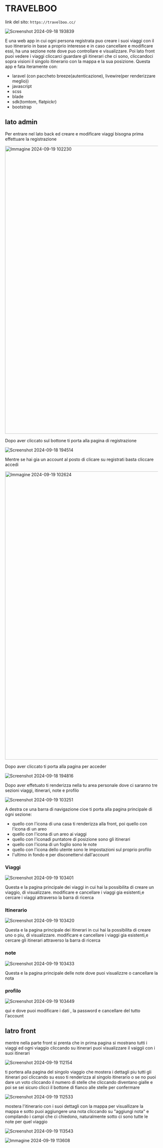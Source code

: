# TRAVELBOO

link del sito: `https://travelboo.cc/`

![Screenshot 2024-09-18 193839](https://github.com/user-attachments/assets/ea2dba99-582e-4a50-9549-384159760725)

E una web app in cui ogni persona registrata puo creare i suoi viaggi con il suo itinerario in base a proprio interesse e in caso cancellare e modificare essi, ha una sezione note dove puo controllare e visualizzare.
Poi lato front puoi vedere i viaggi cliccarci guardare gli itinerari che ci sono, cliccandoci sopra visioni il singolo itinerario con la mappa e la sua posizione.
Questa app e fata iteramente con:

-   laravel (con paccheto breeze(autenticazione), livewire(per renderizzare meglio))
-   javascript
-   scss
-   blade
-   sdk(tomtom, flatpickr)
-   bootstrap

## lato admin

Per entrare nel lato back ed creare e modificare viaggi bisogna prima effettuare la registrazione

<img width="949" alt="Immagine 2024-09-19 102230" src="https://github.com/user-attachments/assets/cf12436b-b561-41d7-af08-1d214a96dafc">

Dopo aver cliccato sul bottone ti porta alla pagina di registrazione

![Screenshot 2024-09-18 194514](https://github.com/user-attachments/assets/1bbf328e-7c69-4177-a152-1c5d9bdcc26f)

Mentre se hai gia un account al posto di clicare su registrati basta cliccare accedi

<img width="950" alt="Immagine 2024-09-19 102624" src="https://github.com/user-attachments/assets/72a3bea0-2128-48fe-b627-c44343d1112d">

Dopo aver cliccato ti porta alla pagina per acceder

![Screenshot 2024-09-18 194816](https://github.com/user-attachments/assets/421c966e-bb2f-458b-93cc-15a01f4fe183)

Dopo aver effetuato ti renderizza nella tu area personale dove ci saranno tre sezioni viaggi, itinerari, note e profilo

![Screenshot 2024-09-19 103251](https://github.com/user-attachments/assets/9c4b019c-09c9-496a-bbc2-3fc01fc99769)

A destra ce una barra di navigazione cioe ti porta alla pagina principale di ogni sezione:

-   quello con l'icona di una casa ti renderizza alla front, poi quello con l'icona di un areo
-   quello con l'icona di un areo ai viaggi
-   quello con l'iconadi puntatore di posizione sono gli itinerari
-   quello con l'icona di un foglio sono le note
-   quello con l'icona dello utente sono le impostazioni sul proprio profilo
-   l'ultimo in fondo e per disconettervi dall'account

### Viaggi

![Screenshot 2024-09-19 103401](https://github.com/user-attachments/assets/78d0d8d2-c123-49d7-99be-326bfd8e83fd)

Questa e la pagina principale dei viaggi in cui hai la possibilita di creare un viaggio, di visualizzare. modificare e cancellare i viaggi gia esistenti,e cercare i viaggi attraverso la barra di ricerca

### Itinerario

![Screenshot 2024-09-19 103420](https://github.com/user-attachments/assets/35efec07-d635-4068-ba1b-bb6a065ae099)

Questa e la pagina principale dei itinerari in cui hai la possibilita di creare uno o piu, di visualizzare. modificare e cancellare i viaggi gia esistenti,e cercare gli itinerari attraverso la barra di ricerca

### note

![Screenshot 2024-09-19 103433](https://github.com/user-attachments/assets/b8b586ad-314c-4b85-b8a7-3f75fb46dcc6)

Questa e la pagina principale delle note dove puoi visualizzre o cancellare la nota

### profilo

![Screenshot 2024-09-19 103449](https://github.com/user-attachments/assets/c4b13061-3d0e-4472-9425-d8466fe0c8e1)

qui e dove puoi modificare i dati , la password e cancellare del tutto l'account

## latro front

mentre nella parte front si prenta che in prima pagina si mostrano tutti i viaggi ed ogni viaggio cliccando su itinerari puoi visualizzare il vaiggii con i suoi itinerari

![Screenshot 2024-09-19 112154](https://github.com/user-attachments/assets/d94a679c-e6bd-444a-849a-5264a915c5e4)

ti portera alla pagina del singolo viaggio che mostera i dettagli piu tutti gli itinerari poi cliccando su esso ti renderizza al singolo itinerario o se no puoi dare un voto cliccando il numero di stelle che cliccando diventano gialle e poi se sei sicuro clicci il bottone di fianco alle stelle per confermare

![Screenshot 2024-09-19 112533](https://github.com/user-attachments/assets/7cc37dc9-6754-41f8-b9f5-2fe68a2689f9)

mostera l'itinerario con i suoi dettagli con la mappa per visuallizare la mappa e sotto puoi aggiungere una nota cliccando su "aggiungi nota" e compilando i campi che ci chiedono, naturalmente sotto ci sono tutte le note per quel viaggio

![Screenshot 2024-09-19 113543](https://github.com/user-attachments/assets/f068a4e3-b28d-4d9e-90e6-1fd9c2db2aec)

![Immagine 2024-09-19 113608](https://github.com/user-attachments/assets/c9625de9-9006-482d-a33c-54a46d028d45)
